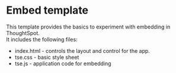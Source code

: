 # Embed template

This template provides the basics to experiment with embedding in ThoughtSpot.  
It includes the following files:

* index.html - controls the layout and control for the app.
* tse.css - basic style sheet
* tse.js - application code for embedding
